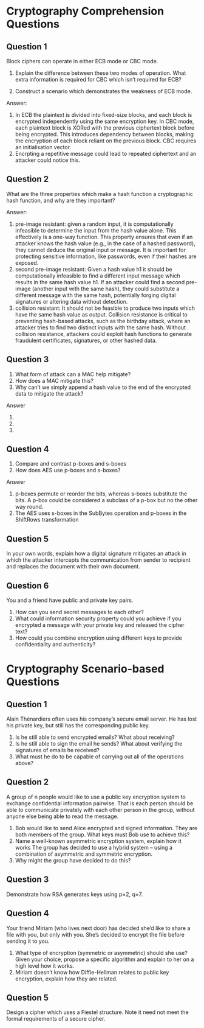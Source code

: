 # Cryptography Comprehension Questions

## Question 1
Block ciphers can operate in either ECB mode or CBC mode.

1. Explain the difference between these two modes of operation. What extra information is required for CBC which isn’t required for ECB?

1. Construct a scenario which demonstrates the weakness of ECB mode.

Answer:
1. In ECB the plaintext is divided into fixed-size blocks, and each block is encrypted independently using the same encryption key. In CBC mode, each plaintext block is XORed with the previous ciphertext block before being encrypted. This introduces dependency between blocks, making the encryption of each block reliant on the previous block. CBC requires an initialisation vector.
1. Encrpting a repetitive message could lead to repeated ciphertext and an attacker could notice this.

## Question 2
What are the three properties which make a hash function a cryptographic hash function, and why are they important?

Answer:
1. pre-image resistant: given a random input, it is computationally infeasible to determine the input from the hash value alone. This effectively is a one-way function. This property ensures that even if an attacker knows the hash value (e.g., in the case of a hashed password), they cannot deduce the original input or message. It is important for protecting sensitive information, like passwords, even if their hashes are exposed.
1. second pre-image resistant: Given a hash value h1 it should be computationally infeasible to find a different input message which results in the same hash value h1. If an attacker could find a second pre-image (another input with the same hash), they could substitute a different message with the same hash, potentially forging digital signatures or altering data without detection.
1. collision resistant: It should not be feasible to produce two inputs which have the same hash value as output. Collision resistance is critical to preventing hash-based attacks, such as the birthday attack, where an attacker tries to find two distinct inputs with the same hash. Without collision resistance, attackers could exploit hash functions to generate fraudulent certificates, signatures, or other hashed data.

## Question 3
1. What form of attack can a MAC help mitigate? 
1. How does a MAC mitigate this? 
1. Why can’t we simply append a hash value to the end of the encrypted data to mitigate the attack?

Answer

1. 
1. 
1. 

## Question 4
1. Compare and contrast p-boxes and s-boxes 
1. How does AES use p-boxes and s-boxes?

Answer
1. p-boxes permute or reorder the bits, whereas s-boxes substitute the bits. A p-box could be considered a subclass of a p-box but no the other way round.
1. The AES uses s-boxes in the SubBytes operation and p-boxes in the ShiftRows transformation

## Question 5
In your own words, explain how a digital signature mitigates an attack in which the attacker intercepts the communication from sender to recipient and replaces the document with their own document.

## Question 6
You and a friend have public and private key pairs. 
1. How can you send secret messages to each other? 
1. What could information security property could you achieve if you encrypted a message with your private key and released the cipher text? 
1. How could you combine encryption using different keys to provide confidentiality and authenticity?

# Cryptography Scenario-based Questions

## Question 1
Alain Thénardiers often uses his company’s secure email server. He has lost his private key, but still has the corresponding public key. 
1. Is he still able to send encrypted emails? What about receiving? 
1. Is he still able to sign the email he sends? What about verifying the signatures of emails he received? 
1. What must he do to be capable of carrying out all of the operations above?



## Question 2
A group of n people would like to use a public key encryption system to exchange confidential information pairwise. That is each person should be able to communicate privately with each other person in the group, without anyone else being able to read the message.

1. Bob would like to send Alice encrypted and signed information. They are both members of the group. What keys must Bob use to achieve this?
1. Name a well-known asymmetric encryption system, explain how it works The group has decided to use a hybrid system – using a combination of asymmetric and symmetric encryption.
1. Why might the group have decided to do this?

## Question 3
Demonstrate how RSA generates keys using p=2, q=7.

## Question 4
Your friend Miriam (who lives next door) has decided she’d like to share a file with you, but only with you. She’s decided to encrypt the file before sending it to you.

1. What type of encryption (symmetric or asymmetric) should she use? Given your choice, propose a specific algorithm and explain to her on a high level how it works. 
1. Miriam doesn’t know how Diffie-Hellman relates to public key encryption, explain how they are related.

## Question 5
Design a cipher which uses a Fiestel structure. Note it need not meet the formal requirements of a secure cipher.

